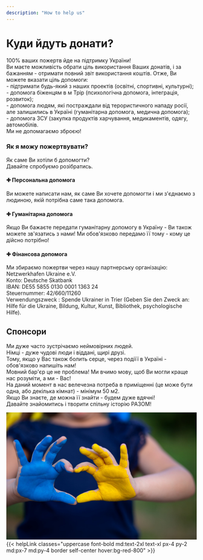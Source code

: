 ```yaml
---
description: "How to help us"
---
```


<div class='container px-7 mx-auto pb-10'>
    <h1 class='font-extrabold text-4xl text-red-600 mb-8'>Куди йдуть донати?</h1>
    <div>
        <p>
            <span class='font-bold text-xl'>100% ваших пожертв йде на підтримку України!</span><br>
            Ви маєте можливість обрати ціль використання Ваших донатів, і за бажанням - отримати повний звіт використання коштів.
            Отже, Ви можете вказати ціль допомоги:<br>
            - підтримати будь-який з наших проектів (освітні, спортивні, культурні);<br>
            - допомога біженцям в м Трір (психологічна допомога, інтеграція, розвиток);<br>
            - допомога людям, які постраждали від терористичного нападу росії, але залишились в Україні (гуманітарна допомога, медична допомога);<br>
            - допомога ЗСУ (закупка продуктів харчування, медикаментів, одягу, автомобілів. <br>
            <span class='font-bold text-xl'>Ми не допомагаємо зброєю!</span>
        </p>
    </div>
</div>

<div class='bg-red-600 text-white pb-10 mb-10'>
    <div class='container mx-auto px-7 mb-10 '>
        <h3 class='font-bold text-3xl py-8'>Як я можу пожертвувати?</h3>
        <p class='text-l py-4'>Як саме Ви хотіли б допомогти? <br>
        Давайте спробуємо розібратись. </p>
    </div>
    <div class='grid lg:grid-cols-3 '>
        <div class='px-20 py-6 border'>
            <h4 class='font-bold text-xl py-4'>&#10010 Персональна допомога</h4>
            <p>Ви можете написати нам, як саме Ви хочете допомогти і ми з'єднаємо з людиною, якій потрібна саме така допомога.</p>
        </div>
        <div class='px-20 border py-6'>
            <h4 class='font-bold text-xl py-4' >&#10010 Гуманітарна допомога</h4>
            <p>Якщо Ви бажаєте передати гуманітарну допомогу в Україну - Ви також можете зв'язатись з нами! Ми обов'язково передамо її тому - кому це дійсно потрібно!</p>
        </div>
        <div class='px-20 border py-6'>
            <h4 class='font-bold text-xl py-4'>&#10010 Фінансова допомога</h4>
            <p>Ми збираємо пожертви через нашу партнерську організацію:
            <span class='font-bold'>Netzwerkhafen Ukraine e.V.</span><br>
            <span class='font-bold'>Konto</span>: Deutsche Skatbank <br>
            <span class='font-bold'>IBAN</span>: DE55 5855 0130 0001 1363 24<br>
            <span class='font-bold'>Steuernummer</span>: 42/660/11260 <br>
            <span class='font-bold'>Verwendungszweck </span>: Spende Ukrainer in Trier (Geben Sie den Zweck an: Hilfe für die Ukraine, Bildung, Kultur, Kunst, Bibliothek, psychologische Hilfe).</p>
        </div>
    </div>
</div>

<div class='container mx-auto px-7 mb-10'>
    <h2 class='font-bold text-4xl text-red-600 mb-8'>Спонсори</h2>
    <p class=''>Ми дуже часто зустрічаємо неймовірних людей. <br>
        Німці - дуже чудові люди і віддані, щирі друзі. <br>
        Тому, якщо у Вас також болить серце, через подіїї в Україні - обов'язково напишіть нам! <br>
        Мовний бар'єр це не проблема! Ми вчимо мову, щоб Ви могли краще нас розуміти, а ми - Вас! <br>
        На даний момент в нас велечезна потреба в приміщенні (це може бути одна, або декілька кімнат) - мінімум 50 м2.<br>
        Якщо Ви знаєте, де можна її знайти - будем дуже вдячні! <br>
        <span class='font-bold'>Давайте знайомитись і творити спільну історію РАЗОМ!</span> </p>
</div>

<div class='grid lg:grid-cols-3 grid-cols-2'>
    <div>
        <img src='/projectsImg/10.jpg' class='w-full'>
    </div>
    <div class='bg-red-600 text-white lg:col-span-2 col-span-1 flex justify-center '>
        {{< helpLink classes="uppercase font-bold md:text-2xl text-xl px-4 py-2 md:px-7 md:py-4 border self-center hover:bg-red-800" >}}
    </div>
</div>
